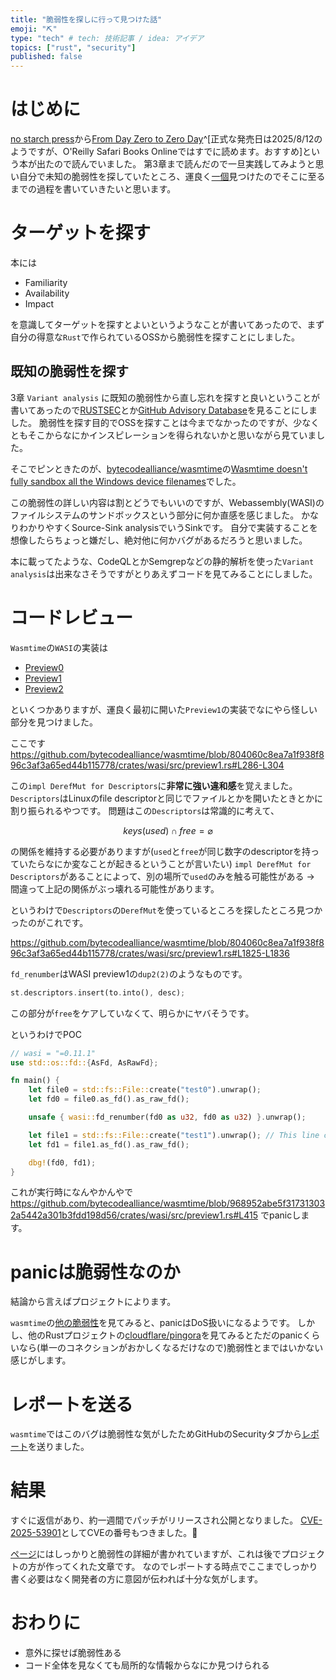 ```yaml
---
title: "脆弱性を探しに行って見つけた話"
emoji: "⛏"
type: "tech" # tech: 技術記事 / idea: アイデア
topics: ["rust", "security"]
published: false
---
```


# はじめに

[no starch press](https://nostarch.com/)から[From Day Zero to Zero Day](https://nostarch.com/zero-day)^[正式な発売日は2025/8/12のようですが、O'Reilly Safari Books Onlineではすでに読めます。おすすめ]という本が出たので読んでいました。
第3章まで読んだので一旦実践してみようと思い自分で未知の脆弱性を探していたところ、運良く[一個](https://github.com/bytecodealliance/wasmtime/security/advisories/GHSA-fm79-3f68-h2fc)見つけたのでそこに至るまでの過程を書いていきたいと思います。

# ターゲットを探す

本には

- Familiarity
- Availability
- Impact

を意識してターゲットを探すとよいというようなことが書いてあったので、まず自分の得意な`Rust`で作られているOSSから脆弱性を探すことにしました。

## 既知の脆弱性を探す

3章 `Variant analysis` に既知の脆弱性から直し忘れを探すと良いということが書いてあったので[RUSTSEC](https://rustsec.org/advisories/)とか[GitHub Advisory Database](https://github.com/advisories?query=ecosystem%3Arust)を見ることにしました。
脆弱性を探す目的でOSSを探すことは今までなかったのですが、少なくともそこからなにかインスピレーションを得られないかと思いながら見ていました。

そこでピンときたのが、[bytecodealliance/wasmtime](https://github.com/bytecodealliance/wasmtime)の[Wasmtime doesn't fully sandbox all the Windows device filenames](https://github.com/bytecodealliance/wasmtime/security/advisories/GHSA-c2f5-jxjv-2hh8)でした。

この脆弱性の詳しい内容は割とどうでもいいのですが、Webassembly(WASI)のファイルシステムのサンドボックスという部分に何か直感を感じました。
かなりわかりやすくSource-Sink analysisでいうSinkです。
自分で実装することを想像したらちょっと嫌だし、絶対他に何かバグがあるだろうと思いました。

本に載ってたような、CodeQLとかSemgrepなどの静的解析を使った`Variant analysis`は出来なさそうですがとりあえずコードを見てみることにしました。

# コードレビュー

`Wasmtime`の`WASI`の実装は

- [Preview0](https://github.com/bytecodealliance/wasmtime/blob/main/crates/wasi/src/preview0.rs)
- [Preview1](https://github.com/bytecodealliance/wasmtime/blob/main/crates/wasi/src/preview1.rs)
- [Preview2](https://github.com/bytecodealliance/wasmtime/blob/main/crates/wasi/src/p2/filesystem.rs)

といくつかありますが、運良く最初に開いた`Preview1`の実装でなにやら怪しい部分を見つけました。

ここです
https://github.com/bytecodealliance/wasmtime/blob/804060c8ea7a1f938f896c3af3a65ed44b115778/crates/wasi/src/preview1.rs#L286-L304

この`impl DerefMut for Descriptors`に**非常に強い違和感**を覚えました。
`Descriptors`はLinuxのfile descriptorと同じでファイルとかを開いたときとかに割り振られるやつです。
問題はこの`Descriptors`は常識的に考えて、

$$ \mathit{keys}(\mathit{used}) \cap \mathit{free} = \varnothing $$

の関係を維持する必要がありますが(`used`と`free`が同じ数字のdescriptorを持っていたらなにか変なことが起きるということが言いたい)
`impl DerefMut for Descriptors`があることによって、別の場所で`used`のみを触る可能性がある → 間違って上記の関係がぶっ壊れる可能性があります。

というわけで`Descriptors`の`DerefMut`を使っているところを探したところ見つかったのがこれです。

https://github.com/bytecodealliance/wasmtime/blob/804060c8ea7a1f938f896c3af3a65ed44b115778/crates/wasi/src/preview1.rs#L1825-L1836

`fd_renumber`はWASI preview1の`dup2(2)`のようなものです。

```rust
st.descriptors.insert(to.into(), desc);
```

この部分が`free`をケアしていなくて、明らかにヤバそうです。

というわけでPOC

```rust
// wasi = "=0.11.1"
use std::os::fd::{AsFd, AsRawFd};

fn main() {
    let file0 = std::fs::File::create("test0").unwrap();
    let fd0 = file0.as_fd().as_raw_fd();

    unsafe { wasi::fd_renumber(fd0 as u32, fd0 as u32) }.unwrap();

    let file1 = std::fs::File::create("test1").unwrap(); // This line cause a panic in assertion
    let fd1 = file1.as_fd().as_raw_fd();

    dbg!(fd0, fd1);
}
```

これが実行時になんやかんやで
https://github.com/bytecodealliance/wasmtime/blob/968952abe5f317313032a5442a301b3fdd198d56/crates/wasi/src/preview1.rs#L415
でpanicします。

# panicは脆弱性なのか

結論から言えばプロジェクトによります。

`wasmtime`の[他の脆弱性](https://github.com/bytecodealliance/wasmtime/security/advisories/GHSA-75hq-h6g9-h4q5)を見てみると、panicはDoS扱いになるようです。
しかし、他のRustプロジェクトの[cloudflare/pingora](https://github.com/cloudflare/pingora/blob/main/docs/user_guide/panic.md)を見てみるとただのpanicくらいなら(単一のコネクションがおかしくなるだけなので)脆弱性とまではいかない感じがします。

# レポートを送る

`wasmtime`ではこのバグは脆弱性な気がしたためGitHubのSecurityタブから[レポート](https://github.com/bytecodealliance/wasmtime/security/advisories/GHSA-fm79-3f68-h2fc)を送りました。

# 結果

すぐに返信があり、約一週間でパッチがリリースされ公開となりました。
[CVE-2025-53901](https://nvd.nist.gov/vuln/detail/CVE-2025-53901)としてCVEの番号もつきました。🥳

[ページ](https://github.com/bytecodealliance/wasmtime/security/advisories/GHSA-fm79-3f68-h2fc)にはしっかりと脆弱性の詳細が書かれていますが、これは後でプロジェクトの方が作ってくれた文章です。
なのでレポートする時点でここまでしっかり書く必要はなく開発者の方に意図が伝われば十分な気がします。

# おわりに

- 意外に探せば脆弱性ある
- コード全体を見なくても局所的な情報からなにか見つけられる
